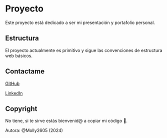 # Proyecto
Este proyecto está dedicado a ser mi presentación y portafolio personal.

## Estructura
El proyecto actualmente es primitivo y sigue las convenciones de estructura web básicos.

## Contactame
 [GitHub](https://github.com/Molly2605)
 
 [LinkedIn](https://www.linkedin.com/in/milagros-lasschar/)

## Copyright
No tiene, si te sirve estás bienvenid@ a copiar mi código :gift_heart:.

Autora: @Molly2605 (2024)